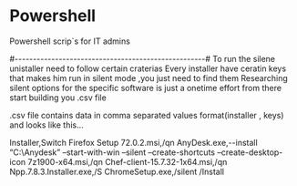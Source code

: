 # Powershell
Powershell scrip`s for IT admins


#----------------------------------------------------#
To run the silene unistaller need to follow certain craterias
Every installer have ceratin keys that makes him run in silent mode ,you just need to find them
Researching silent options for the specific software is just a onetime effort
from there start building you .csv file

.csv file contains data in comma separated values format(installer , keys) and looks like this...

Installer,Switch
Firefox Setup 72.0.2.msi,/qn
AnyDesk.exe,--install “C:\Anydesk” –start-with-win –silent –create-shortcuts –create-desktop-icon
7z1900-x64.msi,/qn
Chef-client-15.7.32-1x64.msi,/qn
Npp.7.8.3.Installer.exe,/S
ChromeSetup.exe,/silent /Install
